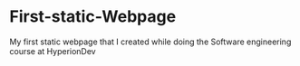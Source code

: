 # First-static-Webpage
My first static webpage that I created while doing the Software engineering course at HyperionDev
